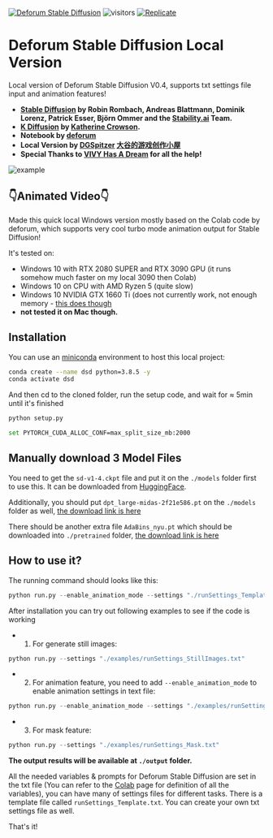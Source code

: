 [![Deforum Stable Diffusion](https://colab.research.google.com/assets/colab-badge.svg)](https://colab.research.google.com/github/deforum/stable-diffusion/blob/main/Deforum_Stable_Diffusion.ipynb)
![visitors](https://visitor-badge.glitch.me/badge?page_id=deforum_sd_local_repo)
[![Replicate](https://replicate.com/deforum/deforum_stable_diffusion/badge)](https://replicate.com/deforum/deforum_stable_diffusion)

# Deforum Stable Diffusion Local Version

Local version of Deforum Stable Diffusion V0.4, supports txt settings file input and animation features!

- **[Stable Diffusion](https://github.com/CompVis/stable-diffusion) by Robin Rombach, Andreas Blattmann, Dominik Lorenz, Patrick Esser, Björn Ommer and the [Stability.ai](https://stability.ai/) Team.**
- **[K Diffusion](https://github.com/crowsonkb/k-diffusion) by [Katherine Crowson](https://twitter.com/RiversHaveWings).**
- **Notebook by [deforum](https://discord.com/invite/upmXXsrwZc)**
- **Local Version by [DGSpitzer](https://www.youtube.com/channel/UCzzsYBF4qwtMwJaPJZ5SuPg) [大谷的游戏创作小屋](https://space.bilibili.com/176003)**
- **Special Thanks to [VIVY Has A Dream](https://github.com/vivyhasadream) for all the help!**

![example](examples/example3.gif)

## 👇Animated Video👇

Made this quick local Windows version mostly based on the Colab code by deforum, which supports very cool turbo mode animation output for Stable Diffusion!

It's tested on:

- Windows 10 with RTX 2080 SUPER and RTX 3090 GPU (it runs somehow much faster on my local 3090 then Colab)
- Windows 10 on CPU with AMD Ryzen 5 (quite slow)
- Windows 10 NVIDIA GTX 1660 Ti (does not currently work, not enough memory - [this does though](https://github.com/sd-webui/stable-diffusion-webui)
- **not tested it on Mac though.**

## Installation

You can use an [miniconda](https://docs.conda.io/en/latest/miniconda.html) environment to host this local project:

```bash
conda create --name dsd python=3.8.5 -y
conda activate dsd
```

And then cd to the cloned folder, run the setup code, and wait for ≈ 5min until it's finished

```python
python setup.py
```

```bash
set PYTORCH_CUDA_ALLOC_CONF=max_split_size_mb:2000
```

## Manually download 3 Model Files

You need to get the `sd-v1-4.ckpt` file and put it on the `./models` folder first to use this. It can be downloaded from [HuggingFace](https://huggingface.co/CompVis/stable-diffusion).

Additionally, you should put `dpt_large-midas-2f21e586.pt` on the `./models` folder as well, [the download link is here](https://github.com/intel-isl/DPT/releases/download/1_0/dpt_large-midas-2f21e586.pt)

There should be another extra file `AdaBins_nyu.pt` which should be downloaded into `./pretrained` folder, [the download link is here](https://cloudflare-ipfs.com/ipfs/Qmd2mMnDLWePKmgfS8m6ntAg4nhV5VkUyAydYBp8cWWeB7/AdaBins_nyu.pt)

## How to use it?

The running command should looks like this:

```python
python run.py --enable_animation_mode --settings "./runSettings_Template.txt"
```

After installation you can try out following examples to see if the code is working

- 1. For generate still images:

```python
python run.py --settings "./examples/runSettings_StillImages.txt"
```

- 2. For animation feature, you need to add `--enable_animation_mode` to enable animation settings in text file:

```python
python run.py --enable_animation_mode --settings "./examples/runSettings_Animation.txt"
```

- 3. For mask feature:

```python
python run.py --settings "./examples/runSettings_Mask.txt"
```

**The output results will be available at `./output` folder.**

All the needed variables & prompts for Deforum Stable Diffusion are set in the txt file (You can refer to the [Colab](https://colab.research.google.com/github/deforum/stable-diffusion/blob/main/Deforum_Stable_Diffusion.ipynb) page for definition of all the variables), you can have many of settings files for different tasks. There is a template file called `runSettings_Template.txt`. You can create your own txt settings file as well.

That's it!
